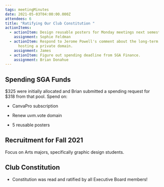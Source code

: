 ```yaml
---
tags: meetingMinutes
date: 2021-05-03T04:00:00.000Z
attendees: 6
title: "Ratifying Our Club Constitution "
actionItems:
  - actionItem: Design reusable posters for Monday meetings next semester
    assignment: Sophie Feldman
  - actionItem: Respond to Jerome Powell's comment about the long-term cost of
      hosting a private domain.
    assignment: James
  - actionItem: Figure out spending deadline from SGA Finance.
    assignment: Brian Donahue
---
```


## Spending SGA Funds

$325 were initially allocated and Brian submitted a spending request for $318 from that pool. Spend on:

- CanvaPro subscription

- Renew uvm.vote domain

- 5 reusable posters

## Recruitment for Fall 2021

Focus on Arts majors, specifically graphic design students.

## Club Constitution

- Constitution was read and ratified by all Executive Board members!
